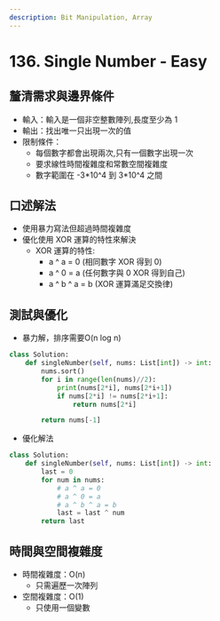 ```yaml
---
description: Bit Manipulation, Array
---
```


# 136. Single Number - Easy

## 釐清需求與邊界條件

* 輸入：輸入是一個非空整數陣列,長度至少為 1
* 輸出：找出唯一只出現一次的值
* 限制條件：
  * 每個數字都會出現兩次,只有一個數字出現一次
  * 要求線性時間複雜度和常數空間複雜度
  * 數字範圍在 -3\*10^4 到 3\*10^4 之間

## 口述解法

* 使用暴力寫法但超過時間複雜度
* 優化使用 XOR 運算的特性來解決
  * XOR 運算的特性:
    * a ^ a = 0 (相同數字 XOR 得到 0)
    * a ^ 0 = a (任何數字與 0 XOR 得到自己)
    * a ^ b ^ a = b (XOR 運算滿足交換律)

## 測試與優化

* 暴力解，排序需要O(n log n)

```python
class Solution:
    def singleNumber(self, nums: List[int]) -> int:
        nums.sort()
        for i in range(len(nums)//2):
            print(nums[2*i], nums[2*i+1])
            if nums[2*i] != nums[2*i+1]:
                return nums[2*i]

        return nums[-1]
```

* 優化解法

```python
class Solution:
    def singleNumber(self, nums: List[int]) -> int:
        last = 0
        for num in nums:
            # a ^ a = 0
            # a ^ 0 = a
            # a ^ b ^ a = b
            last = last ^ num
        return last
```

## 時間與空間複雜度

* 時間複雜度：O(n)&#x20;
  * 只需遍歷一次陣列
* 空間複雜度：O(1)&#x20;
  * 只使用一個變數
